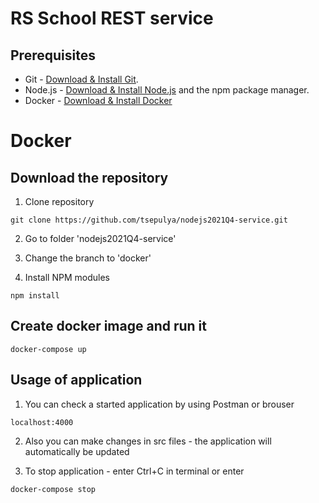 # RS School REST service

## Prerequisites

- Git - [Download & Install Git](https://git-scm.com/downloads).
- Node.js - [Download & Install Node.js](https://nodejs.org/en/download/) and the npm package manager.
- Docker - [Download & Install Docker](https://docs.docker.com/engine/install/)

# Docker

## Download the repository

1. Clone repository

```
git clone https://github.com/tsepulya/nodejs2021Q4-service.git
```

2. Go to folder 'nodejs2021Q4-service'

3. Change the branch to 'docker'

4. Install NPM modules

```
npm install
```

## Create docker image and run it

```
docker-compose up
```

## Usage of application

1. You can check a started application by using Postman or brouser

```
localhost:4000
```
2. Also you can make changes in src files - the application will automatically be updated

3. To stop application - enter Ctrl+C in terminal or enter

```
docker-compose stop
```

